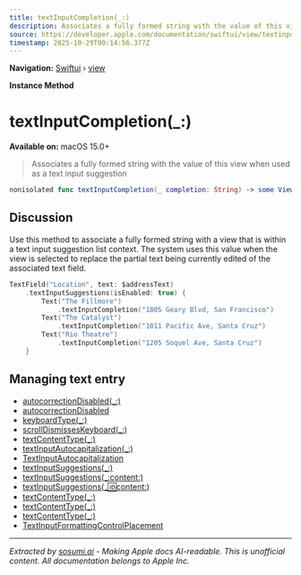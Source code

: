 ```yaml
---
title: textInputCompletion(_:)
description: Associates a fully formed string with the value of this view when used as a text input suggestion
source: https://developer.apple.com/documentation/swiftui/view/textinputcompletion(_:)
timestamp: 2025-10-29T00:14:56.377Z
---
```


**Navigation:** [Swiftui](/documentation/swiftui) › [view](/documentation/swiftui/view)

**Instance Method**

# textInputCompletion(_:)

**Available on:** macOS 15.0+

> Associates a fully formed string with the value of this view when used as a text input suggestion

```swift
nonisolated func textInputCompletion(_ completion: String) -> some View
```

## Discussion

Use this method to associate a fully formed string with a view that is within a text input suggestion list context. The system uses this value when the view is selected to replace the partial text being currently edited of the associated text field.

```swift
TextField("Location", text: $addressText)
    .textInputSuggestions(isEnabled: true) {
        Text("The Fillmore")
            .textInputCompletion("1805 Geary Blvd, San Francisco")
        Text("The Catalyst")
            .textInputCompletion("1011 Pacific Ave, Santa Cruz")
        Text("Rio Theatre")
            .textInputCompletion("1205 Soquel Ave, Santa Cruz")
    }
```

## Managing text entry

- [autocorrectionDisabled(_:)](/documentation/swiftui/view/autocorrectiondisabled(_:))
- [autocorrectionDisabled](/documentation/swiftui/environmentvalues/autocorrectiondisabled)
- [keyboardType(_:)](/documentation/swiftui/view/keyboardtype(_:))
- [scrollDismissesKeyboard(_:)](/documentation/swiftui/view/scrolldismisseskeyboard(_:))
- [textContentType(_:)](/documentation/swiftui/view/textcontenttype(_:))
- [textInputAutocapitalization(_:)](/documentation/swiftui/view/textinputautocapitalization(_:))
- [TextInputAutocapitalization](/documentation/swiftui/textinputautocapitalization)
- [textInputSuggestions(_:)](/documentation/swiftui/view/textinputsuggestions(_:))
- [textInputSuggestions(_:content:)](/documentation/swiftui/view/textinputsuggestions(_:content:))
- [textInputSuggestions(_:id:content:)](/documentation/swiftui/view/textinputsuggestions(_:id:content:))
- [textContentType(_:)](/documentation/swiftui/view/textcontenttype(_:)-4dqqb)
- [textContentType(_:)](/documentation/swiftui/view/textcontenttype(_:)-6fic1)
- [textContentType(_:)](/documentation/swiftui/view/textcontenttype(_:)-ufdv)
- [TextInputFormattingControlPlacement](/documentation/swiftui/textinputformattingcontrolplacement)

---

*Extracted by [sosumi.ai](https://sosumi.ai) - Making Apple docs AI-readable.*
*This is unofficial content. All documentation belongs to Apple Inc.*
